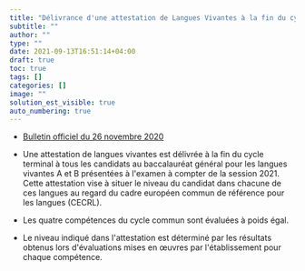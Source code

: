 ```yaml
---
title: "Délivrance d'une attestation de Langues Vivantes à la fin du cycle terminal"
subtitle: ""
author: ""
type: ""
date: 2021-09-13T16:51:14+04:00
draft: true
toc: true
tags: []
categories: []
image: ""
solution_est_visible: true
auto_numbering: true
---
```


- [Bulletin officiel du 26 novembre 2020](https://www.education.gouv.fr/bo/20/Hebdo45/MENE2023378A.htm)

- Une attestation de langues vivantes est délivrée à la fin du cycle terminal à tous les candidats au baccalauréat général pour les langues vivantes A et B présentées à l'examen à compter de la session 2021.    
Cette attestation vise à situer le niveau du candidat dans chacune de ces langues au regard du cadre européen commun de référence pour les langues (CECRL).

- Les quatre compétences du cycle commun sont évaluées à poids égal.

- Le niveau indiqué dans l'attestation est déterminé par les résultats obtenus lors d'évaluations mises en œuvres par l'établissement pour chaque compétence.

